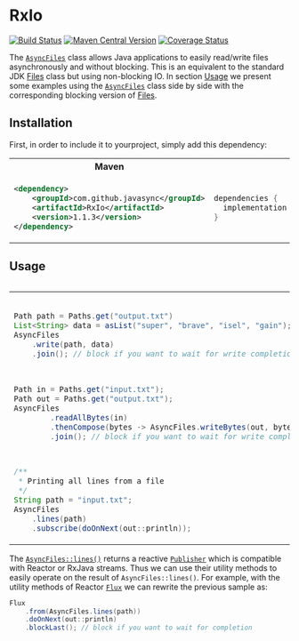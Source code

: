 # RxIo

[![Build Status](https://sonarcloud.io/api/project_badges/measure?project=com.github.javasync%3AAsyncFileRw&metric=alert_status)](https://sonarcloud.io/dashboard?id=com.github.javasync%3AAsyncFileRw)
[![Maven Central Version](https://img.shields.io/maven-central/v/com.github.javasync/AsyncFileRw.svg)](https://search.maven.org/#search%7Cga%7C1%7Ca%3A%22AsyncFileRw%22)
[![Coverage Status](https://sonarcloud.io/api/project_badges/measure?project=com.github.javasync%3AAsyncFileRw&metric=coverage)](https://sonarcloud.io/component_measures?id=com.github.javasync%3AAsyncFileRw&metric=Coverage)

The [`AsyncFiles`](src/main/java/org/javaync/io/AsyncFiles.java) class allows Java
applications to easily read/write files asynchronously and without blocking.
This is an equivalent to the standard JDK
[Files](https://docs.oracle.com/javase/10/docs/api/java/nio/file/Files.html)
class but using non-blocking IO.
In section [Usage](#Usage) we present some examples using the
[`AsyncFiles`](src/main/java/org/javaync/io/AsyncFiles.java)
class side by side with the corresponding blocking version of
[Files](https://docs.oracle.com/javase/10/docs/api/java/nio/file/Files.html).

## Installation

First, in order to include it to yourproject,
simply add this dependency:

<table>
    <tr>
        <th>
            Maven
        </th>
        <th>
            Gradle
        </th>
    </tr>
    <tr>
        <td>

```xml
<dependency> 
    <groupId>com.github.javasync</groupId>
    <artifactId>RxIo</artifactId>
    <version>1.1.3</version>
</dependency>
```

</td>
<td>

```groovy
dependencies {
  implementation 'com.github.javasync:RxIo:1.1.3'
}
```

</td>
</tr>
<table>

## Usage

<table class="table">
    <tr class="row">
        <td>

```java

Path path = Paths.get("output.txt")
List<String> data = asList("super", "brave", "isel", "gain");
AsyncFiles
    .write(path, data)
    .join(); // block if you want to wait for write completion
```

</td>
<td>

```java
/**
 *  Writing lines into a file
 */
Path path = Paths.get("output.txt")
List<String> data = asList("super", "brave", "isel", "gain");
Files.write(path, data);
```

</td>
</tr>
<tr>
<td>

```java
Path in = Paths.get("input.txt");
Path out = Paths.get("output.txt");
AsyncFiles
        .readAllBytes(in)
        .thenCompose(bytes -> AsyncFiles.writeBytes(out, bytes))
        .join(); // block if you want to wait for write completion
```

</td>
<td>

```java
/**
 * Copying from one file to another.
 */
Path in = Paths.get("input.txt");
Path out = Paths.get("output.txt");
byte[] bytes = Files.readAllBytes(in);
Files.write(out, bytes);
```

</td>
<tr>
<tr>
<td>

```java
/**
 * Printing all lines from a file
 */
String path = "input.txt";
AsyncFiles
    .lines(path)
    .subscribe(doOnNext(out::println));
```
    
</td>
<td>

```java



Path path = Paths.get("input.txt");
Files
    .lines(path)
    .forEach(out::println)
```

</td>
<tr>
</table>

The [`AsyncFiles::lines()`](src/main/java/org/javaync/io/AsyncFiles.java#L63)
returns a reactive [`Publisher`](https://www.reactive-streams.org/reactive-streams-1.0.0-javadoc/org/reactivestreams/Publisher.html)
which is compatible with Reactor or RxJava streams. 
Thus we can use their utility methods to easily operate on the result of `AsyncFiles::lines()`.
For example, with the utility methods of Reactor
[`Flux`](https://projectreactor.io/docs/core/release/api/reactor/core/publisher/Flux.html)
we can rewrite the previous sample as: 

```java
Flux
    .from(AsyncFiles.lines(path))
    .doOnNext(out::println)
    .blockLast(); // block if you want to wait for completion
```
